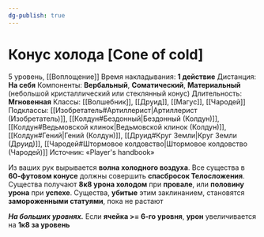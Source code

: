 ```yaml
---
dg-publish: true
---
```

# Конус холода [Cone of cold]
5 уровень, [[Воплощение]]
Время накладывания: **1 действие**
Дистанция: **На себя**
Компоненты: **Вербальный**, **Соматический**, **Материальный** (небольшой кристаллический или стеклянный конус)
Длительность: **Мгновенная**
Классы: [[Волшебник]], [[Друид]], [[Магус]], [[Чародей]]
Подклассы: [[Изобретатель#Артиллерист|Артиллерист (Изобретатель)]], [[Колдун#Бездонный|Бездонный (Колдун)]], [[Колдун#Ведьмовской клинок|Ведьмовской клинок (Колдун)]], [[Колдун#Гений|Гений (Колдун)]], [[Друид#Круг Земли|Круг Земли (Друид)]], [[Чародей#Штормовое колдовство|Штормовое колдовство (Чародей)]]
Источник: «Player's handbook»

Из ваших рук вырывается **волна холодного воздуха**. Все существа в **60-футовом конусе** должны совершить **спасбросок Телосложения**. Существа получают **8к8 урона холодом** при **провале**, или **половину урона** при **успехе**. Существа, **убитые** этим заклинанием, становятся **замороженными статуями**, пока не растают

**_На больших уровнях._** Если **ячейка >= 6-го уровня**, **урон** увеличивается на **1к8 за уровень**